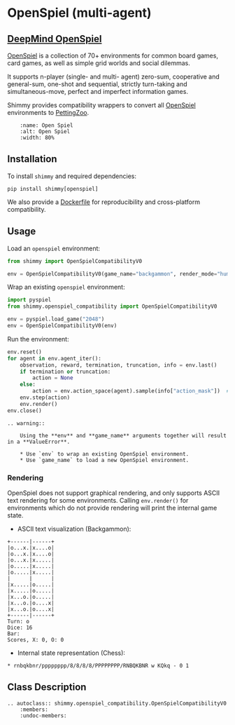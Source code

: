 # OpenSpiel (multi-agent)


## [DeepMind OpenSpiel](https://github.com/deepmind/open_spiel)

[OpenSpiel](https://github.com/deepmind/open_spiel) is a collection of 70+ environments for common board games, card games, as well as simple grid worlds and social dilemmas.

It supports n-player (single- and multi- agent) zero-sum, cooperative and general-sum, one-shot and sequential, strictly turn-taking and simultaneous-move, perfect and imperfect information games.

Shimmy provides compatibility wrappers to convert all [OpenSpiel](https://github.com/deepmind/open_spiel) environments to [PettingZoo](https://pettingzoo.farama.org/).


```{figure} /_static/img/openspiel.png
    :name: Open Spiel
    :alt: Open Spiel
    :width: 80%

```

## Installation
To install `shimmy` and required dependencies:

```
pip install shimmy[openspiel]
```

We also provide a [Dockerfile](https://github.com/Farama-Foundation/Shimmy/blob/main/bin/openspiel.Dockerfile) for reproducibility and cross-platform compatibility. 


## Usage

Load an `openspiel` environment:
```python
from shimmy import OpenSpielCompatibilityV0

env = OpenSpielCompatibilityV0(game_name="backgammon", render_mode="human")
```

Wrap an existing `openspiel` environment:
```python
import pyspiel
from shimmy.openspiel_compatibility import OpenSpielCompatibilityV0

env = pyspiel.load_game("2048")
env = OpenSpielCompatibilityV0(env)
```

Run the environment:
```python
env.reset()
for agent in env.agent_iter():
    observation, reward, termination, truncation, info = env.last()
    if termination or truncation:
        action = None
    else:
        action = env.action_space(agent).sample(info["action_mask"])  # this is where you would insert your policy
    env.step(action)
    env.render()
env.close()
```

```{eval-rst}
.. warning::

    Using the **env** and **game_name** arguments together will result in a **ValueError**.
    
    * Use `env` to wrap an existing OpenSpiel environment.
    * Use `game_name` to load a new OpenSpiel environment.
```

### Rendering
OpenSpiel does not support graphical rendering, and only supports ASCII text rendering for some environments. Calling `env.render()` for environments which do not provide rendering will print the internal game state.

* ASCII text visualization (Backgammon):

```
+------|------+
|o...x.|x....o|
|o...x.|x....o|
|o...x.|x.....|
|o.....|x.....|
|o.....|x.....|
|      |      |
|x.....|o.....|
|x.....|o.....|
|x...o.|o.....|
|x...o.|o....x|
|x...o.|o....x|
+------|------+
Turn: o
Dice: 16
Bar:
Scores, X: 0, O: 0
```

* Internal state representation (Chess):
```
* rnbqkbnr/pppppppp/8/8/8/8/PPPPPPPP/RNBQKBNR w KQkq - 0 1
```

## Class Description
```{eval-rst}
.. autoclass:: shimmy.openspiel_compatibility.OpenSpielCompatibilityV0
    :members:
    :undoc-members:
```
